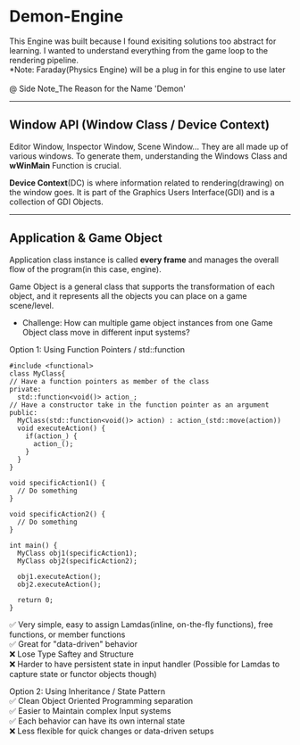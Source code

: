 # Demon-Engine
This Engine was built because I found exisiting solutions too abstract for learning. I wanted to understand everything from the game loop to the rendering pipeline. <br /> 
*Note: Faraday(Physics Engine) will be a plug in for this engine to use later <br /> <br />
@ Side Note_The Reason for the Name 'Demon'
*********************************************************************
## Window API (Window Class / Device Context)
Editor Window, Inspector Window, Scene Window... They are all made up of various windows. To generate them, understanding the Windows Class and **wWinMain** Function is crucial.

**Device Context**(DC) is where information related to rendering(drawing) on the window goes. It is part of the Graphics Users Interface(GDI) and is a collection of GDI Objects. <br />
*********************************************************************
## Application & Game Object <br />
Application class instance is called **every frame** and manages the overall flow of the program(in this case, engine).

Game Object is a general class that supports the transformation of each object, and it represents all the objects you can place on a game scene/level.

- Challenge: How can multiple game object instances from one Game Object class move in different input systems? <br />

Option 1: Using Function Pointers / std::function <br />
```
#include <functional>
class MyClass{
// Have a function pointers as member of the class
private:
  std::function<void()> action_;
// Have a constructor take in the function pointer as an argument
public:
  MyClass(std::function<void()> action) : action_(std::move(action))
  void executeAction() {
    if(action_) {
      action_();
    }
  }
}

void specificAction1() {
  // Do something
}

void specificAction2() {
  // Do something
}

int main() {
  MyClass obj1(specificAction1);
  MyClass obj2(specificAction2);

  obj1.executeAction();  
  obj2.executeAction();

  return 0;
}
```
✅ Very simple, easy to assign Lamdas(inline, on-the-fly functions), free functions, or member functions <br />
✅ Great for "data-driven" behavior <br />
❌ Lose Type Saftey and Structure <br />
❌ Harder to have persistent state in input handler (Possible for Lamdas to capture state or functor objects though)

Option 2: Using Inheritance / State Pattern <br />
✅ Clean Object Oriented Programming separation <br />
✅ Easier to Maintain complex Input systems <br />
✅ Each behavior can have its own internal state <br />
❌ Less flexible for quick changes or data-driven setups 
